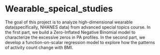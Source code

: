 # Wearable_speical_studies

The goal of this project is to analyze high-dimensional wearable data(specifically, NHANES data) from advanced special topics course. In the first part, we build a Zero-Inflated Negative Binomial model to characterize the excessive zeros in PA profiles. In the second part, we develop a function-on-scalar regression model to explore how the patterns of activity count change with BMI. 

